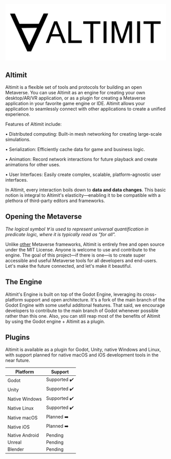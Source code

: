 ![Altimit logo](/logo.png)

## Altimit

Altimit is a flexible set of tools and protocols for building an open Metaverse. You can use Altimit as an engine for creating your own desktop/AR/VR application, or as a plugin for creating a Metaverse application in your favorite game engine or IDE. Altimit allows your application to seamlessly connect with other applications to create a unified experience.

Features of Altimit include:

• Distributed computing: Built-in mesh networking for creating large-scale simulations.

• Serialization: Efficiently cache data for game and business logic.

• Animation: Record network interactions for future playback and create animations for other uses.

• User Interfaces: Easily create complex, scalable, platform-agnostic user interfaces.

In Altimit, every interaction boils down to <b>data and data changes</b>. This basic notion is integral to Altimit's elasticity—enabling it to be compatible with a plethora of third-party editors and frameworks.

## Opening the Metaverse

<i>The logical symbol ∀ is used to represent universal quantification in predicate logic, where it is typically read as "for all".</i>

Unlike [other](https://docs.omniverse.nvidia.com/prod_kit/common/NVIDIA_Omniverse_License_Agreement.html) Metaverse frameworks, Altimit is entirely free and open source under the MIT License. Anyone is welcome to use and contribute to the engine. The goal of this project—if there is one—is to create super accessible and useful Metaverse tools for all developers and end-users. Let's make the future connected, and let's make it beautiful.

## The Engine

Altimit's Engine is built on top of the Godot Engine, leveraging its cross-platform support and open architecture. It's a fork of the main branch of the Godot Engine with some useful additonal features. That said, we encourage developers to contribute to the main branch of Godot whenever possible rather than this one. Also, you can still reap most of the benefits of Altimit by using the Godot engine + Altimit as a plugin.

## Plugins

Altimit is available as a plugin for Godot, Unity, native Windows and Linux, with support planned for native macOS and iOS development tools in the near future.

Platform | Support |
--- | --- | 
Godot | Supported ✔️ |
Unity | Supported ✔️ |
Native Windows | Supported ✔️ |
Native Linux | Supported ✔️ |
Native macOS | Planned ➡️ |
Native iOS | Planned ➡️ |
Native Android | Pending  |
Unreal | Pending |
Blender | Pending |
